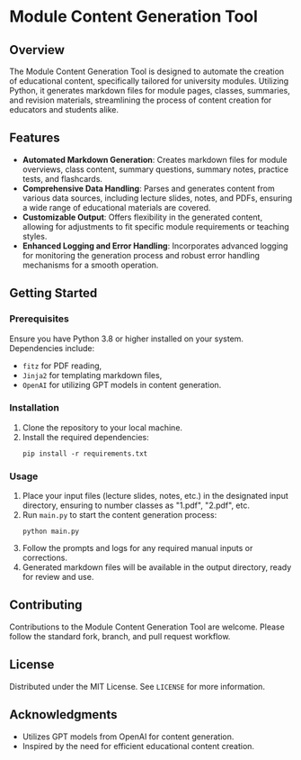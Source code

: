 # Module Content Generation Tool

## Overview
The Module Content Generation Tool is designed to automate the creation of educational content, specifically tailored for university modules. Utilizing Python, it generates markdown files for module pages, classes, summaries, and revision materials, streamlining the process of content creation for educators and students alike.

## Features
- **Automated Markdown Generation**: Creates markdown files for module overviews, class content, summary questions, summary notes, practice tests, and flashcards.
- **Comprehensive Data Handling**: Parses and generates content from various data sources, including lecture slides, notes, and PDFs, ensuring a wide range of educational materials are covered.
- **Customizable Output**: Offers flexibility in the generated content, allowing for adjustments to fit specific module requirements or teaching styles.
- **Enhanced Logging and Error Handling**: Incorporates advanced logging for monitoring the generation process and robust error handling mechanisms for a smooth operation.

## Getting Started

### Prerequisites
Ensure you have Python 3.8 or higher installed on your system. Dependencies include:
- `fitz` for PDF reading,
- `Jinja2` for templating markdown files,
- `OpenAI` for utilizing GPT models in content generation.

### Installation
1. Clone the repository to your local machine.
2. Install the required dependencies:
    ```
    pip install -r requirements.txt
    ```

### Usage
1. Place your input files (lecture slides, notes, etc.) in the designated input directory, ensuring to number classes as "1.pdf", "2.pdf", etc.
2. Run `main.py` to start the content generation process:
   ```
   python main.py
   ```
3. Follow the prompts and logs for any required manual inputs or corrections.
4. Generated markdown files will be available in the output directory, ready for review and use.

## Contributing
Contributions to the Module Content Generation Tool are welcome. Please follow the standard fork, branch, and pull request workflow.

## License
Distributed under the MIT License. See `LICENSE` for more information.

## Acknowledgments
- Utilizes GPT models from OpenAI for content generation.
- Inspired by the need for efficient educational content creation.